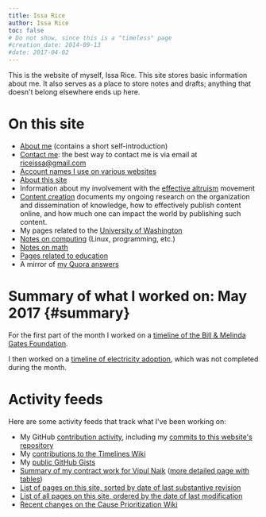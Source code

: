 ```yaml
---
title: Issa Rice
author: Issa Rice
toc: false
# Do not show, since this is a "timeless" page
#creation_date: 2014-09-13
#date: 2017-04-02
---
```


This is the website of myself, Issa Rice.
This site stores basic information about me.
It also serves as a place to store notes and drafts; anything that doesn't
belong elsewhere ends up here.

# On this site

- [About me](about) (contains a short self-introduction)
- [Contact me](contact): the best way to contact me is via email at
  [riceissa@gmail.com][email]
- [Account names I use on various websites](account-names)
- [About this site](about-this-site)
- Information about my involvement with the [effective altruism]() movement
- [Content creation]() documents my ongoing research on the
  organization and dissemination of knowledge, how to effectively
  publish content online, and how much one can impact the world by
  publishing such content.
- My pages related to the [University of Washington](university-of-washington)
- [Notes on computing](computing) (Linux, programming, etc.)
- [Notes on math](math)
- [Pages related to education](education)
- A mirror of [my Quora answers]()

# Summary of what I worked on: May 2017 {#summary}

For the first part of the month I worked on a [timeline of the Bill & Melinda
Gates Foundation](https://timelines.issarice.com/wiki/Timeline_of_Bill_%26_Melinda_Gates_Foundation).

I then worked on a [timeline of electricity
adoption](https://timelines.issarice.com/wiki/Timeline_of_electricity_adoption),
which was not completed during the month.

# Activity feeds

Here are some activity feeds that track what I've been working on:

* My GitHub [contribution activity](https://github.com/riceissa), including my
  [commits to this website's
  repository](https://github.com/riceissa/issarice.com/commits/master)
* My [contributions to the Timelines Wiki](https://timelines.issarice.com/wiki/Special:Contributions/Issa)
* My [public GitHub Gists](https://gist.github.com/riceissa)
* [Summary of my contract work for Vipul
  Naik](https://github.com/vipulnaik/contractwork/blob/master/contributor-lists/issa-list.mediawiki)
  ([more detailed page with
  tables](https://contractwork.vipulnaik.com/worker.php?worker=Issa+Rice))
* [List of pages on this site, sorted by date of last substantive
  revision](_all_date)
* [List of all pages on this site, ordered by the date of last
  modification](_all)
* [Recent changes on the Cause Prioritization
  Wiki](https://causeprioritization.org/_activity)

[email]: mailto:riceissa@gmail.com
